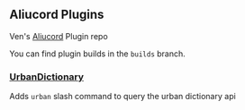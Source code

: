 ## Aliucord Plugins

Ven's [Aliucord](https://github.com/Aliucord) Plugin repo

You can find plugin builds in the `builds` branch.

### [UrbanDictionary](https://github.com/Vendicated/AliucordPlugins/blob/builds/UrbanDictionary.zip?raw=true)
Adds `urban` slash command to query the urban dictionary api

<!-- Please rebuild -->
